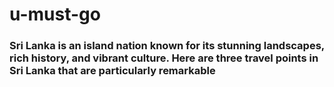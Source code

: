 # u-must-go
### Sri Lanka is an island nation known for its stunning landscapes, rich history, and vibrant culture. Here are three travel points in Sri Lanka that are particularly remarkable
